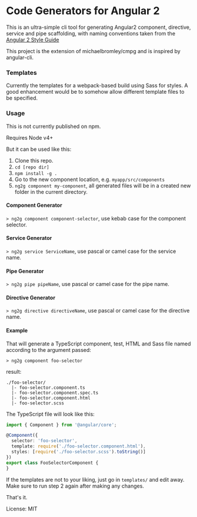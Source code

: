 # Code Generators for Angular 2

This is an ultra-simple cli tool for generating Angular2 component, directive, service and pipe scaffolding, with naming conventions 
taken from the [Angular 2 Style Guide](https://angular.io/styleguide)

This project is the extension of michaelbromley/cmpg and is inspired by angular-cli.

### Templates
Currently the templates for a webpack-based build using Sass for styles. A good enhancement would be to somehow allow different template files to be specified.

### Usage

This is not currently published on npm.

Requires Node v4+

But it can be used like this:

1. Clone this repo.
2. `cd [repo dir]`
3. `npm install -g .`
4. Go to the new component location, e.g. `myapp/src/components`
3. `ng2g component my-component`, all generated files will be in a created new folder in the current directory.

#### Component Generator

`> ng2g component component-selector`, use kebab case for the component selector.

#### Service Generator

`> ng2g service ServiceName`, use pascal or camel case for the service name.

#### Pipe Generator

`> ng2g pipe pipeName`, use pascal or camel case for the pipe name.

#### Directive Generator

`> ng2g directive directiveName`, use pascal or camel case for the directive name.

#### Example

That will generate a TypeScript component, test, HTML and Sass file named according to
the argument passed:

`> ng2g component foo-selector`

result:

```
./foo-selector/
  |- foo-selector.component.ts
  |- foo-selector.component.spec.ts
  |- foo-selector.component.html
  |- foo-selector.scss
```

The TypeScript file will look like this:
```TypeScript
import { Component } from '@angular/core';

@Component({
  selector: 'foo-selector',
  template: require('./foo-selector.component.html'),
  styles: [require('./foo-selector.scss').toString()]
})
export class FooSelectorComponent {
}
```

If the templates are not to your liking, just go in `templates/` and
edit away. Make sure to run step 2 again after making any changes.

That's it.

License: MIT
